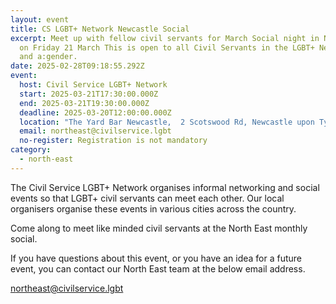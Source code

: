 ```yaml
---
layout: event
title: CS LGBT+ Network Newcastle Social
excerpt: Meet up with fellow civil servants for March Social night in Newcastle
  on Friday 21 March This is open to all Civil Servants in the LGBT+ Network,
  and a:gender.
date: 2025-02-28T09:18:55.292Z
event:
  host: Civil Service LGBT+ Network
  start: 2025-03-21T17:30:00.000Z
  end: 2025-03-21T19:30:00.000Z
  deadline: 2025-03-20T12:00:00.000Z
  location: "The Yard Bar Newcastle,  2 Scotswood Rd, Newcastle upon Tyne NE4 7JB "
  email: northeast@civilservice.lgbt
  no-register: Registration is not mandatory
category:
  - north-east
---
```

The Civil Service LGBT+ Network organises informal networking and social events so that LGBT+ civil servants can meet each other. Our local organisers organise these events in various cities across the country.

Come along to meet like minded civil servants at the North East monthly social.

If you have questions about this event, or you have an idea for a future event, you can contact our North East team at the below email address.

[n﻿ortheast@civilservice.lgbt](<mailto:n﻿ortheast@civilservice.lgbt>)